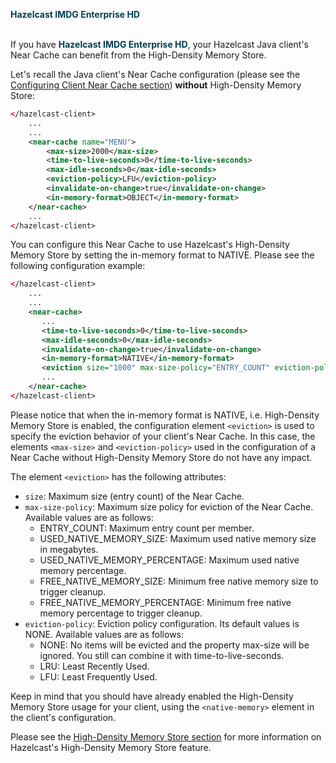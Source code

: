 
<font color="##153F75">**Hazelcast IMDG Enterprise HD**</font>
<br></br>

If you have <font color="##153F75">**Hazelcast IMDG Enterprise HD**</font>, your Hazelcast Java client's Near Cache can benefit from the High-Density Memory Store. 

Let's recall the Java client's Near Cache configuration (please see the [Configuring Client Near Cache section](/14_Hazelcast_Java_Client/02_Configuring_Java_Client/02_Configuring_Client_Near_Cache.md)) **without** High-Density Memory Store:

```xml
</hazelcast-client>
    ...
    ...
    <near-cache name="MENU">
        <max-size>2000</max-size>
        <time-to-live-seconds>0</time-to-live-seconds>
        <max-idle-seconds>0</max-idle-seconds>
        <eviction-policy>LFU</eviction-policy>
        <invalidate-on-change>true</invalidate-on-change>
        <in-memory-format>OBJECT</in-memory-format>
    </near-cache>
    ...
</hazelcast-client>
```

You can configure this Near Cache to use Hazelcast's High-Density Memory Store by setting the in-memory format to NATIVE. Please see the following configuration example:

```xml
</hazelcast-client>
    ...
    ...
    <near-cache>
       ...
       <time-to-live-seconds>0</time-to-live-seconds>
       <max-idle-seconds>0</max-idle-seconds>
       <invalidate-on-change>true</invalidate-on-change>
       <in-memory-format>NATIVE</in-memory-format>
       <eviction size="1000" max-size-policy="ENTRY_COUNT" eviction-policy="LFU"/>
       ...
    </near-cache>
</hazelcast-client>
``` 

Please notice that when the in-memory format is NATIVE, i.e. High-Density Memory Store is enabled, the configuration element `<eviction>` is used to specify the eviction behavior of your client's Near Cache. In this case, the elements `<max-size>` and `<eviction-policy>` used in the configuration of a Near Cache without High-Density Memory Store do not have any impact. 

The element `<eviction>` has the following attributes:

- `size`: Maximum size (entry count) of the Near Cache.
- `max-size-policy`: Maximum size policy for eviction of the Near Cache. Available values are as follows:
	* ENTRY_COUNT: Maximum entry count per member.
	* USED_NATIVE_MEMORY_SIZE: Maximum used native memory size in megabytes.
	* USED_NATIVE_MEMORY_PERCENTAGE: Maximum used native memory percentage.
	* FREE_NATIVE_MEMORY_SIZE: Minimum free native memory size to trigger cleanup.
	* FREE_NATIVE_MEMORY_PERCENTAGE: Minimum free native memory percentage to trigger cleanup.
- `eviction-policy`: Eviction policy configuration. Its default values is NONE. Available values are as follows:
	- NONE: No items will be evicted and the property max-size will be ignored. You still can combine it with time-to-live-seconds.
	- LRU: 	Least Recently Used.
	- LFU: 	Least Frequently Used.

Keep in mind that you should have already enabled the High-Density Memory Store usage for your client, using the `<native-memory>` element in the client's configuration.

Please see the [High-Density Memory Store section](/13_Storage/00_High-Density_Memory_Store) for more information on Hazelcast's High-Density Memory Store feature.







